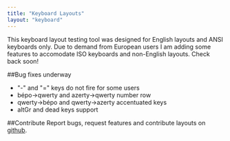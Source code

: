 ```yaml
---
title: "Keyboard Layouts"
layout: "keyboard"
---
```


This keyboard layout testing tool was designed for English layouts and ANSI keyboards only.  Due to demand from European users I am adding some features to accomodate ISO keyboards and non-English layouts.  Check back soon!

##Bug fixes underway
- "-" and "=" keys do not fire for some users
- bépo->qwerty and azerty->qwerty number row
- qwerty->bépo and qwerty->azerty accentuated keys
- altGr and dead keys support

##Contribute
Report bugs, request features and contribute layouts on [github](https://github.com/mikekuehn/keyboard-layouts/).